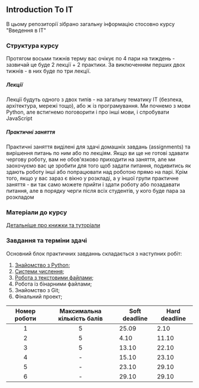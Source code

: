 ## Introduction To IT

В цьому репозиторії зібрано загальну інформацію стосовно курсу "Введення в ІТ"

### Структура курсу

Протягом восьми тижнів терму вас очікує по 4 пари на тиждень - зазвичай це буде 2 лекції + 2 практики. За виключенням перших двох тижнів - в них буде по три лекції.

##### Лекції
Лекції будуть одного з двох типів - на загальну тематику ІТ (безпека, архітектура, мережі тощо), або ж із програмування. Ми почнемо з мови Python, але встигнемо поговорити і про інші мови, і спробувати JavaScript

##### Практичні заняття
Практичні заняття виділені для здачі домашніх завдань (assignments) та вирішення питань по ним або по лекціям. Якщо ви ще не готові здавати чергову роботу, вам не обов'язково приходити на заняття, але ми заохочуємо вас це зробити для того щоб задати питання, подивитись як здають роботу інші або попрацювати над роботою прямо на парі. Крім того, якщо у вас зараз є вікно у розкладі, а у іншої групи практичне заняття - ви так само можете прийти і здати роботу або позадавати питання, але в порядку черги після всіх студентів, у кого буде пара за розкладом

### Матеріали до курсу
[Детальніше про книжки та туторіали](/python_materials.md)

### Завдання та терміни здачі

Основний блок практичних завданнь складається з наступних робіт:
1. [Знайомство з Python](/assignments_2021/assignment_1.md);
2. [Системи числення](/assignments_2021/assignment_2.md);
3. [Робота з текстовими файлами](/assignments_2021/assignment_3.md);
4. Робота із бінарними файлами;
5. Знайомство з Git;
6. Фінальний проект;

|Номер роботи|Максимальна кількість балів|Soft deadline|Hard deadline|
|:----------:|:-------------------------:|-------------|-------------|
|1|5|25.09 |2.10 |
|2|5|4.10 |11.10 |
|3|5|13.10 |22.10 |
|4|-|15.10 |23.10 |
|5|-|23.10 |29.10 |
|6|-|29.10 |29.10 |

